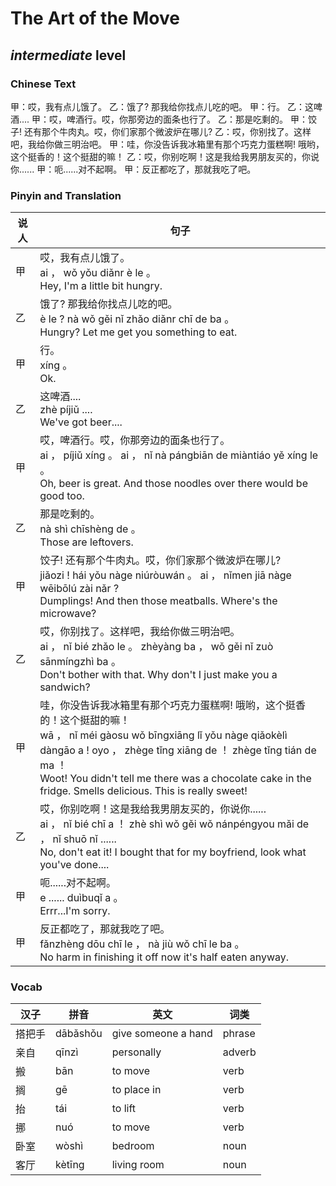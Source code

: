 # The Art of the Move
## *intermediate* level

### Chinese Text
甲：哎，我有点儿饿了。
乙：饿了? 那我给你找点儿吃的吧。
甲：行。
乙：这啤酒....
甲：哎，啤酒行。哎，你那旁边的面条也行了。
乙：那是吃剩的。
甲：饺子! 还有那个牛肉丸。哎，你们家那个微波炉在哪儿?
乙：哎，你别找了。这样吧，我给你做三明治吧。
甲：哇，你没告诉我冰箱里有那个巧克力蛋糕啊! 哦哟，这个挺香的！这个挺甜的嘛！
乙：哎，你别吃啊！这是我给我男朋友买的，你说你......
甲：呃......对不起啊。
甲：反正都吃了，那就我吃了吧。

### Pinyin and Translation
|说人|句子|
|----|----|
|甲|哎，我有点儿饿了。<br />ai ， wǒ yǒu diǎnr è le 。<br />Hey, I'm a little bit hungry.|
|乙|饿了? 那我给你找点儿吃的吧。<br />è le ? nà wǒ gěi nǐ zhǎo diǎnr chī de ba 。<br />Hungry? Let me get you something to eat.|
|甲|行。<br />xíng 。<br />Ok.|
|乙|这啤酒....<br />zhè píjiǔ ....<br />We've got beer....|
|甲|哎，啤酒行。哎，你那旁边的面条也行了。<br />ai ， píjiǔ xíng 。 ai ， nǐ nà pángbiān de miàntiáo yě xíng le 。<br />Oh, beer is great. And those noodles over there would be good too.|
|乙|那是吃剩的。<br />nà shì chīshèng de 。<br />Those are leftovers.|
|甲|饺子! 还有那个牛肉丸。哎，你们家那个微波炉在哪儿?<br />jiǎozi ! hái yǒu nàge niúròuwán 。 ai ， nǐmen jiā nàge wēibōlú zài nǎr ?<br />Dumplings! And then those meatballs. Where's the microwave?|
|乙|哎，你别找了。这样吧，我给你做三明治吧。<br />ai ， nǐ bié zhǎo le 。 zhèyàng ba ， wǒ gěi nǐ zuò sānmíngzhì ba 。<br />Don't bother with that. Why don't I just make you a sandwich?|
|甲|哇，你没告诉我冰箱里有那个巧克力蛋糕啊! 哦哟，这个挺香的！这个挺甜的嘛！<br />wā ， nǐ méi gàosu wǒ bīngxiāng lǐ yǒu nàge qiǎokèlì dàngāo a ! oyo ， zhège tǐng xiāng de ！ zhège tǐng tián de ma ！<br />Woot! You didn't tell me there was a chocolate cake in the fridge. Smells delicious. This is really sweet!|
|乙|哎，你别吃啊！这是我给我男朋友买的，你说你......<br />ai ， nǐ bié chī a ！ zhè shì wǒ gěi wǒ nánpéngyou mǎi de ， nǐ shuō nǐ ......<br />No, don't eat it! I bought that for my boyfriend, look what you've done....|
|甲|呃......对不起啊。<br />e ...... duìbuqǐ a 。<br />Errr...I'm sorry.|
|甲|反正都吃了，那就我吃了吧。<br />fǎnzhèng dōu chī le ， nà jiù wǒ chī le ba 。<br />No harm in finishing it off now it's half eaten anyway.|
### Vocab
|汉子|拼音|英文|词类|
|----|----|----|----|
|搭把手|dābǎshǒu|give someone a hand|phrase|
|亲自|qīnzì|personally|adverb|
|搬|bān|to move|verb|
|搁|gē|to place in|verb|
|抬|tái|to lift|verb|
|挪|nuó|to move|verb|
|卧室|wòshì|bedroom|noun|
|客厅|kètīng|living room|noun|